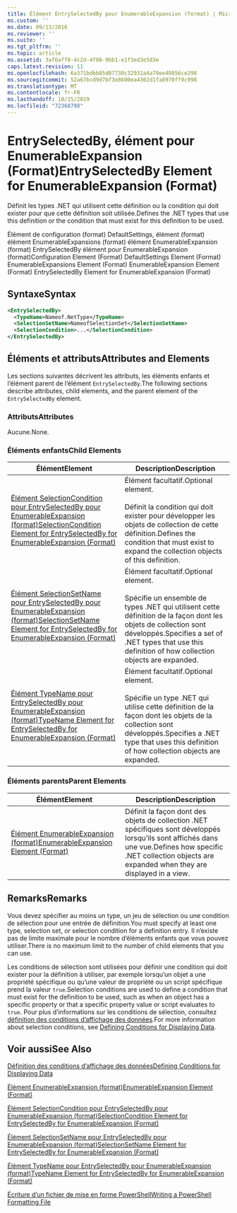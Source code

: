 ```yaml
---
title: Élément EntrySelectedBy pour EnumerableExpansion (format) | Microsoft Docs
ms.custom: ''
ms.date: 09/13/2016
ms.reviewer: ''
ms.suite: ''
ms.tgt_pltfrm: ''
ms.topic: article
ms.assetid: 3af6aff8-4c2d-4f08-9bb1-e1f3ed3e583e
caps.latest.revision: 11
ms.openlocfilehash: 6a371bdbb85d07730c32931a4a79ee40856ce298
ms.sourcegitcommit: 52a67bcd9d7bf3e8600ea4302d1fa8970ff9c998
ms.translationtype: MT
ms.contentlocale: fr-FR
ms.lasthandoff: 10/15/2019
ms.locfileid: "72368798"
---
```

# <a name="entryselectedby-element-for-enumerableexpansion-format"></a><span data-ttu-id="db0e1-102">EntrySelectedBy, élément pour EnumerableExpansion (Format)</span><span class="sxs-lookup"><span data-stu-id="db0e1-102">EntrySelectedBy Element for EnumerableExpansion (Format)</span></span>

<span data-ttu-id="db0e1-103">Définit les types .NET qui utilisent cette définition ou la condition qui doit exister pour que cette définition soit utilisée.</span><span class="sxs-lookup"><span data-stu-id="db0e1-103">Defines the .NET types that use this definition or the condition that must exist for this definition to be used.</span></span>

<span data-ttu-id="db0e1-104">Élément de configuration (format) DefaultSettings, élément (format) élément EnumerableExpansions (format) élément EnumerableExpansion (format) EntrySelectedBy élément pour EnumerableExpansion (format)</span><span class="sxs-lookup"><span data-stu-id="db0e1-104">Configuration Element (Format) DefaultSettings Element (Format) EnumerableExpansions Element (Format) EnumerableExpansion Element (Format) EntrySelectedBy Element for EnumerableExpansion (Format)</span></span>

## <a name="syntax"></a><span data-ttu-id="db0e1-105">Syntaxe</span><span class="sxs-lookup"><span data-stu-id="db0e1-105">Syntax</span></span>

```xml
<EntrySelectedBy>
  <TypeName>Nameof.NetType</TypeName>
  <SelectionSetName>NameofSelectionSet</SelectionSetName>
  <SelectionCondition>...</SelectionCondition>
</EntrySelectedBy>
```

## <a name="attributes-and-elements"></a><span data-ttu-id="db0e1-106">Éléments et attributs</span><span class="sxs-lookup"><span data-stu-id="db0e1-106">Attributes and Elements</span></span>

<span data-ttu-id="db0e1-107">Les sections suivantes décrivent les attributs, les éléments enfants et l’élément parent de l’élément `EntrySelectedBy`.</span><span class="sxs-lookup"><span data-stu-id="db0e1-107">The following sections describe attributes, child elements, and the parent element of the `EntrySelectedBy` element.</span></span>

### <a name="attributes"></a><span data-ttu-id="db0e1-108">Attributs</span><span class="sxs-lookup"><span data-stu-id="db0e1-108">Attributes</span></span>

<span data-ttu-id="db0e1-109">Aucune.</span><span class="sxs-lookup"><span data-stu-id="db0e1-109">None.</span></span>

### <a name="child-elements"></a><span data-ttu-id="db0e1-110">Éléments enfants</span><span class="sxs-lookup"><span data-stu-id="db0e1-110">Child Elements</span></span>

|<span data-ttu-id="db0e1-111">Élément</span><span class="sxs-lookup"><span data-stu-id="db0e1-111">Element</span></span>|<span data-ttu-id="db0e1-112">Description</span><span class="sxs-lookup"><span data-stu-id="db0e1-112">Description</span></span>|
|-------------|-----------------|
|[<span data-ttu-id="db0e1-113">Élément SelectionCondition pour EntrySelectedBy pour EnumerableExpansion (format)</span><span class="sxs-lookup"><span data-stu-id="db0e1-113">SelectionCondition Element for EntrySelectedBy for EnumerableExpansion (Format)</span></span>](./selectioncondition-element-for-entryselectedby-for-enumerableexpansion-format.md)|<span data-ttu-id="db0e1-114">Élément facultatif.</span><span class="sxs-lookup"><span data-stu-id="db0e1-114">Optional element.</span></span><br /><br /> <span data-ttu-id="db0e1-115">Définit la condition qui doit exister pour développer les objets de collection de cette définition.</span><span class="sxs-lookup"><span data-stu-id="db0e1-115">Defines the condition that must exist to expand the collection objects of this definition.</span></span>|
|[<span data-ttu-id="db0e1-116">Élément SelectionSetName pour EntrySelectedBy pour EnumerableExpansion (format)</span><span class="sxs-lookup"><span data-stu-id="db0e1-116">SelectionSetName Element for EntrySelectedBy for EnumerableExpansion (Format)</span></span>](./selectionsetname-element-for-entryselectedby-for-enumerableexpansion-format.md)|<span data-ttu-id="db0e1-117">Élément facultatif.</span><span class="sxs-lookup"><span data-stu-id="db0e1-117">Optional element.</span></span><br /><br /> <span data-ttu-id="db0e1-118">Spécifie un ensemble de types .NET qui utilisent cette définition de la façon dont les objets de collection sont développés.</span><span class="sxs-lookup"><span data-stu-id="db0e1-118">Specifies a set of .NET types that use this definition of how collection objects are expanded.</span></span>|
|[<span data-ttu-id="db0e1-119">Élément TypeName pour EntrySelectedBy pour EnumerableExpansion (format)</span><span class="sxs-lookup"><span data-stu-id="db0e1-119">TypeName Element for EntrySelectedBy for EnumerableExpansion (Format)</span></span>](./typename-element-for-entryselectedby-for-enumerableexpansion-format.md)|<span data-ttu-id="db0e1-120">Élément facultatif.</span><span class="sxs-lookup"><span data-stu-id="db0e1-120">Optional element.</span></span><br /><br /> <span data-ttu-id="db0e1-121">Spécifie un type .NET qui utilise cette définition de la façon dont les objets de la collection sont développés.</span><span class="sxs-lookup"><span data-stu-id="db0e1-121">Specifies a .NET type that uses this definition of how collection objects are expanded.</span></span>|

### <a name="parent-elements"></a><span data-ttu-id="db0e1-122">Éléments parents</span><span class="sxs-lookup"><span data-stu-id="db0e1-122">Parent Elements</span></span>

|<span data-ttu-id="db0e1-123">Élément</span><span class="sxs-lookup"><span data-stu-id="db0e1-123">Element</span></span>|<span data-ttu-id="db0e1-124">Description</span><span class="sxs-lookup"><span data-stu-id="db0e1-124">Description</span></span>|
|-------------|-----------------|
|[<span data-ttu-id="db0e1-125">Élément EnumerableExpansion (format)</span><span class="sxs-lookup"><span data-stu-id="db0e1-125">EnumerableExpansion Element (Format)</span></span>](./enumerableexpansion-element-format.md)|<span data-ttu-id="db0e1-126">Définit la façon dont des objets de collection .NET spécifiques sont développés lorsqu’ils sont affichés dans une vue.</span><span class="sxs-lookup"><span data-stu-id="db0e1-126">Defines how specific .NET collection objects are expanded when they are displayed in a view.</span></span>|

## <a name="remarks"></a><span data-ttu-id="db0e1-127">Remarks</span><span class="sxs-lookup"><span data-stu-id="db0e1-127">Remarks</span></span>

<span data-ttu-id="db0e1-128">Vous devez spécifier au moins un type, un jeu de sélection ou une condition de sélection pour une entrée de définition.</span><span class="sxs-lookup"><span data-stu-id="db0e1-128">You must specify at least one type, selection set, or selection condition for a definition entry.</span></span> <span data-ttu-id="db0e1-129">Il n’existe pas de limite maximale pour le nombre d’éléments enfants que vous pouvez utiliser.</span><span class="sxs-lookup"><span data-stu-id="db0e1-129">There is no maximum limit to the number of child elements that you can use.</span></span>

<span data-ttu-id="db0e1-130">Les conditions de sélection sont utilisées pour définir une condition qui doit exister pour la définition à utiliser, par exemple lorsqu’un objet a une propriété spécifique ou qu’une valeur de propriété ou un script spécifique prend la valeur `true`.</span><span class="sxs-lookup"><span data-stu-id="db0e1-130">Selection conditions are used to define a condition that must exist for the definition to be used, such as when an object has a specific property or that a specific property value or script evaluates to `true`.</span></span> <span data-ttu-id="db0e1-131">Pour plus d’informations sur les conditions de sélection, consultez [définition des conditions d’affichage des données](./defining-conditions-for-displaying-data.md).</span><span class="sxs-lookup"><span data-stu-id="db0e1-131">For more information about selection conditions, see [Defining Conditions for Displaying Data](./defining-conditions-for-displaying-data.md).</span></span>

## <a name="see-also"></a><span data-ttu-id="db0e1-132">Voir aussi</span><span class="sxs-lookup"><span data-stu-id="db0e1-132">See Also</span></span>

[<span data-ttu-id="db0e1-133">Définition des conditions d’affichage des données</span><span class="sxs-lookup"><span data-stu-id="db0e1-133">Defining Conditions for Displaying Data</span></span>](./defining-conditions-for-displaying-data.md)

[<span data-ttu-id="db0e1-134">Élément EnumerableExpansion (format)</span><span class="sxs-lookup"><span data-stu-id="db0e1-134">EnumerableExpansion Element (Format)</span></span>](./enumerableexpansion-element-format.md)

[<span data-ttu-id="db0e1-135">Élément SelectionCondition pour EntrySelectedBy pour EnumerableExpansion (format)</span><span class="sxs-lookup"><span data-stu-id="db0e1-135">SelectionCondition Element for EntrySelectedBy for EnumerableExpansion (Format)</span></span>](./selectioncondition-element-for-entryselectedby-for-enumerableexpansion-format.md)

[<span data-ttu-id="db0e1-136">Élément SelectionSetName pour EntrySelectedBy pour EnumerableExpansion (format)</span><span class="sxs-lookup"><span data-stu-id="db0e1-136">SelectionSetName Element for EntrySelectedBy for EnumerableExpansion (Format)</span></span>](./selectionsetname-element-for-entryselectedby-for-enumerableexpansion-format.md)

[<span data-ttu-id="db0e1-137">Élément TypeName pour EntrySelectedBy pour EnumerableExpansion (format)</span><span class="sxs-lookup"><span data-stu-id="db0e1-137">TypeName Element for EntrySelectedBy for EnumerableExpansion (Format)</span></span>](./typename-element-for-entryselectedby-for-enumerableexpansion-format.md)

[<span data-ttu-id="db0e1-138">Écriture d’un fichier de mise en forme PowerShell</span><span class="sxs-lookup"><span data-stu-id="db0e1-138">Writing a PowerShell Formatting File</span></span>](./writing-a-powershell-formatting-file.md)
